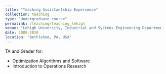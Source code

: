 ```yaml
---
title: "Teaching Assistantship Experience"
collection: teaching
type: "Undergraduate course"
permalink: /teaching/teaching_lehigh
venue: "Lehigh University, Industrial and Systems Engineering Department"
date: 2008-2010
location: "Bethlehem, PA, USA"
---
```


TA and Grader for:
  * Optimization Algorithms and Software
  * Introduction to Operations Research
